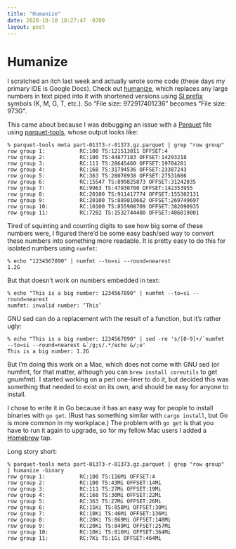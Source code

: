 ```yaml
--- 
title: "Humanize"
date: 2020-10-10 18:27:47 -0700
layout: post
---
```


# Humanize

I scratched an itch last week and actually wrote some code (these days my primary IDE is Google Docs). Check out [humanize](https://github.com/bgreenlee/humanize), which replaces any large numbers in text piped into it with shortened versions using [SI prefix](https://en.wikipedia.org/wiki/Metric_prefix) symbols (K, M, G, T, etc.). So “File size: 972917401236” becomes “File size: 973G”.

This came about because I was debugging an issue with a [Parquet](https://parquet.apache.org) file using [parquet-tools](https://github.com/apache/parquet-mr/tree/master/parquet-tools), whose output looks like:

	% parquet-tools meta part-01373-r-01373.gz.parquet | grep "row group"
	row group 1:           RC:100 TS:121513011 OFFSET:4 
	row group 2:           RC:100 TS:44877183 OFFSET:14293218 
	row group 3:           RC:111 TS:28645460 OFFSET:19704281 
	row group 4:           RC:168 TS:31794536 OFFSET:23387243 
	row group 5:           RC:363 TS:28078938 OFFSET:27531686 
	row group 6:           RC:15547 TS:899825873 OFFSET:31242035 
	row group 7:           RC:9963 TS:47930700 OFFSET:142353955 
	row group 8:           RC:20100 TS:911417774 OFFSET:155302131 
	row group 9:           RC:20100 TS:889810662 OFFSET:269749697 
	row group 10:          RC:10100 TS:855908709 OFFSET:382090935 
	row group 11:          RC:7282 TS:1532744480 OFFSET:486019001 

Tired of squinting and counting digits to see how big some of these numbers were, I figured there’d be some easy bash/sed way to convert these numbers into something more readable. It is pretty easy to do this for isolated numbers using `numfmt`: 

	% echo "1234567890" | numfmt --to=si --round=nearest
	1.2G

But that doesn’t work on numbers embedded in text:

	% echo "This is a big number: 1234567890" | numfmt --to=si --round=nearest
	numfmt: invalid number: ‘This’

GNU sed can do a replacement with the result of a function, but it’s rather ugly:

	% echo "This is a big number: 1234567890" | sed -re 's/[0-9]+/`numfmt --to=si --round=nearest &`/g;s/.*/echo &/;e'
	This is a big number: 1.2G

But I’m doing this work on a Mac, which does not come with GNU sed (or numfmt, for that matter, although you can `brew install coreutils` to get gnumfmt). I started working on a perl one-liner to do it, but decided this was something that needed to exist on its own, and should be easy for anyone to install.

I chose to write it in Go because it has an easy way for people to install binaries with `go get`. (Rust has something similar with `cargo install`, but Go is more common in my workplace.) The problem with `go get` is that you have to run it again to upgrade, so for my fellow Mac users I added a [Homebrew](https://brew.sh) tap.

Long story short:

	% parquet-tools meta part-01373-r-01373.gz.parquet | grep "row group" | humanize -binary
	row group 1:           RC:100 TS:116Mi OFFSET:4 
	row group 2:           RC:100 TS:43Mi OFFSET:14Mi 
	row group 3:           RC:111 TS:27Mi OFFSET:19Mi 
	row group 4:           RC:168 TS:30Mi OFFSET:22Mi 
	row group 5:           RC:363 TS:27Mi OFFSET:26Mi 
	row group 6:           RC:15Ki TS:858Mi OFFSET:30Mi 
	row group 7:           RC:10Ki TS:46Mi OFFSET:136Mi 
	row group 8:           RC:20Ki TS:869Mi OFFSET:148Mi 
	row group 9:           RC:20Ki TS:849Mi OFFSET:257Mi 
	row group 10:          RC:10Ki TS:816Mi OFFSET:364Mi 
	row group 11:          RC:7Ki TS:1Gi OFFSET:464Mi


